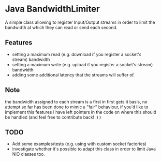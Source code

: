 Java BandwidthLimiter
=====================

A simple class allowing to register Input/Output streams in order to limit the bandwidth at which they can
read or send each second.

Features
--------

- setting a maximum read (e.g. download if you register a socket's stream) bandwidth
- setting a maximum write (e.g. upload if you register a socket's stream) bandwidth
- adding some additional latency that the streams will suffer of.


Note
----

the bandwidth assigned to each stream is a first in first gets it basis, no attempt so far has been done
to mimic a "fair" behaviour, if you'd like to implement this features I have left pointers in the code
on where this should be handled (and feel free to contribute back! :) )


TODO
----

- Add some examples/tests (e.g. using with custom socket factories)
- Investigate whether it's possible to adapt this class in order to limit Java NIO classes too.

